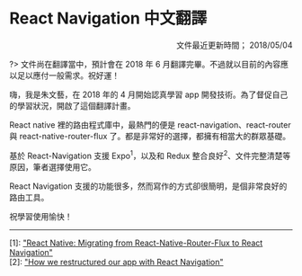 # React Navigation 中文翻譯

<div style="text-align:right;">文件最近更新時間； 2018/05/04</div>

?> 文件尚在翻譯當中，預計會在 2018 年 6 月翻譯完畢。不過就以目前的內容應以足以應付一般需求。祝好運！

嗨，我是朱文藝，在 2018 年的 4 月開始認真學習 app 開發技術。為了督促自己的學習狀況，開啟了這個翻譯計畫。

React native 裡的路由程式庫中，最熱門的便是 react-navigation、react-router 與 react-native-router-flux 了。都是非常好的選擇，都擁有相當大的群眾基礎。

基於 React-Navigation 支援 Expo<sup>1</sup>，以及和 Redux 整合良好<sup>2</sup>、文件完整清楚等原因，筆者選擇使用它。

React Navigation 支援的功能很多，然而寫作的方式卻很簡明，是個非常良好的路由工具。

祝學習使用愉快！


---
<div class="reference">[1]: <a target="_blank" href="https://medium.com/@Laurens_Lang/react-native-migrating-from-react-native-router-flux-to-react-navigation-7c47b1cc679c">"React Native: Migrating from React-Native-Router-Flux to React Navigation"</a></div>

<div class="reference">[2]: <a target="_blank" href="https://m.oursky.com/how-we-restructured-our-app-with-react-navigation-98a89e219c26">"How we restructured our app with React Navigation"</a></div>
